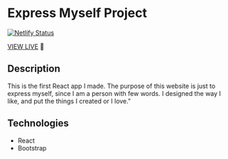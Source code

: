 # Express Myself Project

[![Netlify Status](https://api.netlify.com/api/v1/badges/f93db149-1c7f-4909-898b-3d0d8d613eb2/deploy-status)](https://app.netlify.com/sites/quizzical-mclean-379071/deploys) 

[VIEW LIVE](https://quizzical-mclean-379071.netlify.app/) 🚀

## Description

This is the first React app I made. The purpose of this website is just to express myself, since I am a person with few words. I designed the way I like, and put the things I created or I love."

## Technologies

- React
- Bootstrap
